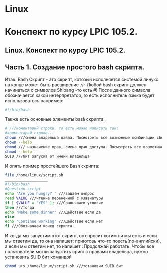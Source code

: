 # Linux
# Конспект по курсу LPIC 105.2.

## Linux. Конспект по курсу LPIC 105.2.

## Часть 1. Создание простого bash скрипта.
Итак. 
Bash Скрипт - это скрипт, который исполняется системой линукс. на конце может быть расширение .sh
Любой bash скрипт должен начинаться с символов Shibang -то есть #!
После данного символа обозначается какой интерпретатор, то есть исполнитель языка будет использоваться например:
```bash
#!/bin/bash
```
Также есть основные элементы bash скрипта:
```bash
# ///коментарий строки, то есть можно написать так:
#комментарий строки...
chown ///смена владельца файла. Посмотреть все возможные комбинации chown можно:
chown --help
chmod /// назначение прав, смена прав доступа. Посмотреть все возможные комбинации chmod можно:
chmod --help
SUID ///бит запуска от имени владельца
```
И опять пример простейшего Bash скрипта:
```bash
file /home/linux/script.sh
___________________
#!/bin/bash
#Question script
echo 'Are you hungry? ' ///задаем вопрос
read VALUE ///чтение переменной с клавиатуры
if [ $VALUE = "YES" ]; ///Сравниваем условие
then ///тогда
echo 'Make some dinner' ///Действие если да
else
echo 'Continue working' ///Действие если нет
fi ///Обозначаем конец скрипта.
```
И когда мы запустим этот скрипт, он спросит хотим ли мы есть и если мы ответим да, то она напишет: приготовь что-то поесть(по-английски), а если мы ответим нет, то напишет : Продолжай работать.
Чтобы все пользователи могли запустить срипт с правами владельца, нужно установить SUID бит командой 
```bash
chmod u+s /home/linux/script.sh ///установим SUID бит
```
